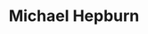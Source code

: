---
title: Michael Hepburn
templateKey: candidate-fragment
firstName: Michael
lastName: Hepburn
district: 27
state: FL
electionDate: 2018-06-14
electionType: primary
office: house
incumbent: false
website: "http://www.michaelhepburn.com/"
donationLink: "https://secure.actblue.com/contribute/page/hepburnforcongress"
outcome: "Unknown"
blurb: "I will be a champion for public education, stand for fair and equal justice, and advocate for the expansion of Social Security, Medicare and comprehensive healthcare for all – since it should be a right not..."
image: "https://cosmic-s3.imgix.net/388e10f0-c403-11e7-b6c3-0d61ebb8415a-JD_Site_MichaelAHepburn_1000x600_102717.jpg"
---